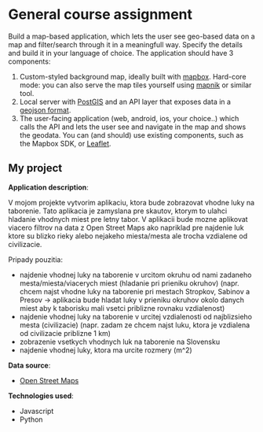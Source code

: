# General course assignment

Build a map-based application, which lets the user see geo-based data on a map and filter/search through it in a meaningfull way. Specify the details and build it in your language of choice. The application should have 3 components:

1. Custom-styled background map, ideally built with [mapbox](http://mapbox.com). Hard-core mode: you can also serve the map tiles yourself using [mapnik](http://mapnik.org/) or similar tool.
2. Local server with [PostGIS](http://postgis.net/) and an API layer that exposes data in a [geojson format](http://geojson.org/).
3. The user-facing application (web, android, ios, your choice..) which calls the API and lets the user see and navigate in the map and shows the geodata. You can (and should) use existing components, such as the Mapbox SDK, or [Leaflet](http://leafletjs.com/).


## My project

**Application description**: 

V mojom projekte vytvorim aplikaciu, ktora bude zobrazovat vhodne luky na taborenie. Tato aplikacia je zamyslana pre skautov, ktorym to ulahci hladanie vhodnych miest pre letny tabor. V aplikacii bude mozne aplikovat viacero filtrov na data z Open Street Maps ako napriklad pre najdenie luk ktore su blizko rieky alebo nejakeho miesta/mesta ale trocha vzdialene od civilizacie.

Pripady pouzitia:
- najdenie vhodnej luky na taborenie v urcitom okruhu od nami zadaneho mesta/miesta/viacerych miest (hladanie pri prieniku okruhov) (napr. chcem najst vhodne luky na taborenie pri mestach Stropkov, Sabinov a Presov -> aplikacia bude hladat luky v prieniku okruhov okolo danych miest aby k taborisku mali vsetci priblizne rovnaku vzdialenost)
- najdenie vhodnej luky na taborenie v urcitej vzdialenosti od najblizsieho mesta (civilizacie) (napr. zadam ze chcem najst luku, ktora je vzdialena od civilizacie priblizne 1 km)
- zobrazenie vsetkych vhodnych luk na taborenie na Slovensku
- najdenie vhodnej luky, ktora ma urcite rozmery (m^2)

**Data source**: 

- [Open Street Maps](https://www.openstreetmap.org/)


**Technologies used**: 

- Javascript
- Python
